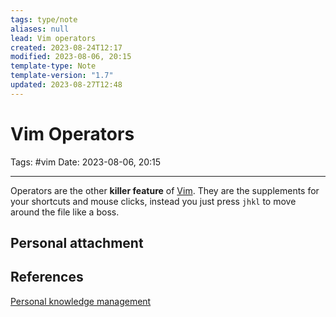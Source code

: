 ```yaml
---
tags: type/note
aliases: null
lead: Vim operators
created: 2023-08-24T12:17
modified: 2023-08-06, 20:15
template-type: Note
template-version: "1.7"
updated: 2023-08-27T12:48
---
```


# Vim Operators

Tags: #vim
Date: 2023-08-06, 20:15

---

Operators are the other __killer feature__ of [Vim](Vim.md). They are the supplements for your shortcuts and mouse clicks, instead you just press `jhkl` to move around the file like a boss.

## Personal attachment 



## References

[Personal knowledge management](Personal%20knowledge%20management.md)